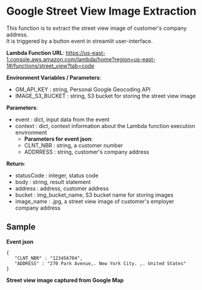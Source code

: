 # Google Street View Image Extraction  
This function is to extract the street view image of customer's company address.  
It is triggered by a button event in streamlit user-interface.  

**Lambda Function URL**: <https://us-east-1.console.aws.amazon.com/lambda/home?region=us-east-1#/functions/street_view?tab=code>  

**Environment Variables / Parameters**:    
   <!-- * ADD_SRC_S3_BUCKET : string, S3 bucket for database of customer data  -->
   * GM_API_KEY : string, Personal Google Geocoding API  
   * IMAGE_S3_BUCKET : string, S3 bucket for storing the street view image  
   <!-- * SRC_FILE_NAME : string, S3 bucket for file name of customer data ADD_SRC_S3_BUCKET  -->


**Parameters**:  
   * event : dict, input data from the event  
   * context : dict, context information about the Lambda function execution environment  
      * **Parameters for event json**:   
      * CLNT_NBR : string, a customer number  
      * ADDRRESS : string, customer's company address  
          
**Return**:  
   * statusCode : integer, status code   
   * body : string, result statement  
   * address : address, customer address  
   * bucket : img_bucket_name, S3 bucket name for storing images  
   * image_name : .jpg, a street view image of customer's employer company address

## Sample  
**Event json**
```
{  
   "CLNT_NBR" : "123456704",  
   "ADDRESS" : "270 Park Avenue,. New York City. ,. United States"  
}
```

**Street view image captured from Google Map**
